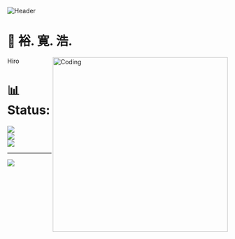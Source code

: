 ![Header](https://c4.wallpaperflare.com/wallpaper/850/429/69/one-punch-man-wallpaper-preview.jpg)
# 💫 裕. 寛. 浩. 
Hiro
<img align="right" alt="Coding" width="400" src="https://i.pinimg.com/originals/17/e0/4e/17e04e8b0c55bd2f79f959974f1a6732.gif">

# 📊 Status:
![](https://github-readme-stats.vercel.app/api?username=ImAlexP&theme=tokyonight&hide_border=false&include_all_commits=false&count_private=false)<br/>
![](https://github-readme-streak-stats.herokuapp.com/?user=ImAlexP&theme=tokyonight&hide_border=false)<br/>
![](https://github-readme-stats.vercel.app/api/top-langs/?username=ImAlexP&theme=tokyonight&hide_border=false&include_all_commits=false&count_private=false&layout=compact)

---
[![](https://visitcount.itsvg.in/api?id=ImAlexP&icon=0&color=3)](https://visitcount.itsvg.in)

<!-- Proudly created with GPRM ( https://gprm.itsvg.in ) -->
